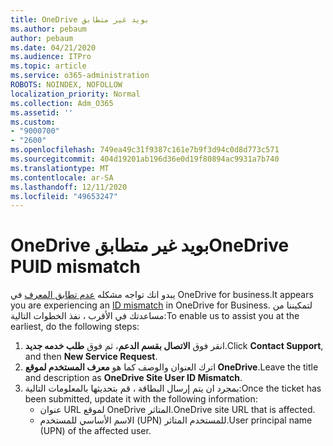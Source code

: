 ```yaml
---
title: OneDrive بويد غير متطابق
ms.author: pebaum
author: pebaum
ms.date: 04/21/2020
ms.audience: ITPro
ms.topic: article
ms.service: o365-administration
ROBOTS: NOINDEX, NOFOLLOW
localization_priority: Normal
ms.collection: Adm_O365
ms.assetid: ''
ms.custom:
- "9000700"
- "2600"
ms.openlocfilehash: 749ea49c31f9387c161e7b9f3d94c0d8d773c571
ms.sourcegitcommit: 404d19201ab196d36e0d19f80894ac9931a7b740
ms.translationtype: MT
ms.contentlocale: ar-SA
ms.lasthandoff: 12/11/2020
ms.locfileid: "49653247"
---
```

# <a name="onedrive-puid-mismatch"></a><span data-ttu-id="065c4-102">OneDrive بويد غير متطابق</span><span class="sxs-lookup"><span data-stu-id="065c4-102">OneDrive PUID mismatch</span></span>

<span data-ttu-id="065c4-103">يبدو انك تواجه مشكله [عدم تطابق المعرف](https://docs.microsoft.com/sharepoint/troubleshoot/administration/access-denied-or-need-permission-error-sharepoint-online-or-onedrive-for-business#when-accessing-a-onedrive-site) في OneDrive for business.</span><span class="sxs-lookup"><span data-stu-id="065c4-103">It appears you are experiencing an [ID mismatch](https://docs.microsoft.com/sharepoint/troubleshoot/administration/access-denied-or-need-permission-error-sharepoint-online-or-onedrive-for-business#when-accessing-a-onedrive-site) in OneDrive for Business.</span></span> <span data-ttu-id="065c4-104">لتمكيننا من مساعدتك في الأقرب ، نفذ الخطوات التالية:</span><span class="sxs-lookup"><span data-stu-id="065c4-104">To enable us to assist you at the earliest, do the following steps:</span></span>

1. <span data-ttu-id="065c4-105">انقر فوق  **الاتصال بقسم الدعم**، ثم فوق  **طلب خدمه جديد**.</span><span class="sxs-lookup"><span data-stu-id="065c4-105">Click  **Contact Support**, and then  **New Service Request**.</span></span>
2. <span data-ttu-id="065c4-106">اترك العنوان والوصف كما هو  **معرف المستخدم لموقع OneDrive**.</span><span class="sxs-lookup"><span data-stu-id="065c4-106">Leave the title and description as  **OneDrive Site User ID Mismatch**.</span></span>
3. <span data-ttu-id="065c4-107">بمجرد ان يتم إرسال البطاقة ، قم بتحديثها بالمعلومات التالية:</span><span class="sxs-lookup"><span data-stu-id="065c4-107">Once the ticket has been submitted, update it with the following information:</span></span>
    - <span data-ttu-id="065c4-108">عنوان URL لموقع OneDrive المتاثر.</span><span class="sxs-lookup"><span data-stu-id="065c4-108">OneDrive site URL that is affected.</span></span>
    - <span data-ttu-id="065c4-109">الاسم الأساسي للمستخدم (UPN) للمستخدم المتاثر.</span><span class="sxs-lookup"><span data-stu-id="065c4-109">User principal name (UPN) of the affected user.</span></span>
